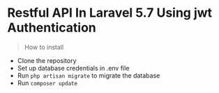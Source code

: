# Restful API In Laravel 5.7 Using jwt Authentication
> How to install
 - Clone the repository
 - Set up database credentials in .env file
 - Run `php artisan migrate` to migrate the database
 - Run `composer update`
